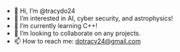 - 👋 Hi, I’m @tracydo24
- 👀 I’m interested in AI, cyber security, and astrophysics!
- 🌱 I’m currently learning C++!
- 💞️ I’m looking to collaborate on any projects.
- 📫 How to reach me: dotracy24@gmail.com

<!---
tracydo24/tracydo24 is a ✨ special ✨ repository because its `README.md` (this file) appears on your GitHub profile.
You can click the Preview link to take a look at your changes.
--->
